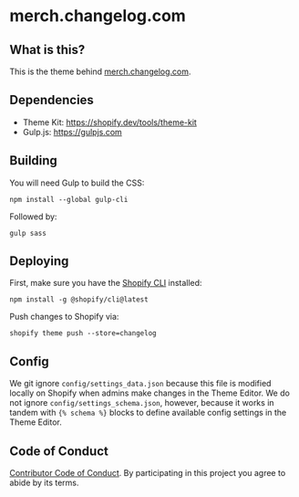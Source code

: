 # merch.changelog.com

## What is this?

This is the theme behind [merch.changelog.com](https://merch.changelog.com).

## Dependencies

- Theme Kit: https://shopify.dev/tools/theme-kit
- Gulp.js: https://gulpjs.com

## Building

You will need Gulp to build the CSS:

```
npm install --global gulp-cli
```

Followed by:

```
gulp sass
```

## Deploying

First, make sure you have the [Shopify CLI](https://shopify.dev/docs/api/shopify-cli) installed:

```
npm install -g @shopify/cli@latest
```

Push changes to Shopify via:

```
shopify theme push --store=changelog
```

## Config

We git ignore `config/settings_data.json` because this file is modified locally on Shopify when admins make changes in the Theme Editor. We do not ignore `config/settings_schema.json`, however, because it works in tandem with `{% schema %}` blocks to define available config settings in the Theme Editor.

## Code of Conduct

[Contributor Code of Conduct](https://changelog.com/coc). By participating in this project you agree to abide by its terms.
